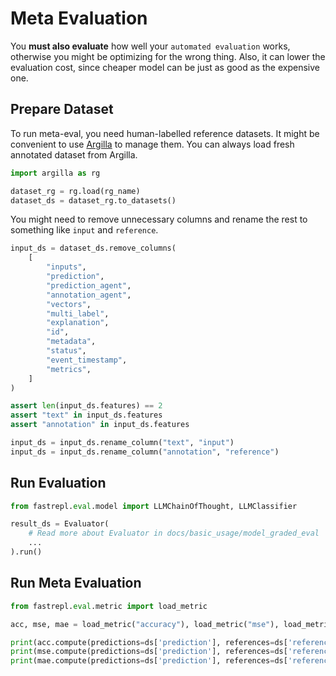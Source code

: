 # Meta Evaluation
You **must also evaluate** how well your `automated evaluation` works, otherwise you might be optimizing for the wrong thing. Also, it can lower the evaluation cost, since cheaper model can be just as good as the expensive one.

## Prepare Dataset
To run meta-eval, you need human-labelled reference datasets. It might be convenient to use [Argilla](https://argilla.io) to manage them. You can always load fresh annotated dataset from Argilla.

```python
import argilla as rg

dataset_rg = rg.load(rg_name)
dataset_ds = dataset_rg.to_datasets()
```

You might need to remove unnecessary columns and rename the rest to something like `input` and `reference`.

```python
input_ds = dataset_ds.remove_columns(
    [
        "inputs",
        "prediction",
        "prediction_agent",
        "annotation_agent",
        "vectors",
        "multi_label",
        "explanation",
        "id",
        "metadata",
        "status",
        "event_timestamp",
        "metrics",
    ]
)

assert len(input_ds.features) == 2
assert "text" in input_ds.features
assert "annotation" in input_ds.features

input_ds = input_ds.rename_column("text", "input")
input_ds = input_ds.rename_column("annotation", "reference")
```


## Run Evaluation
```python
from fastrepl.eval.model import LLMChainOfThought, LLMClassifier

result_ds = Evaluator(
    # Read more about Evaluator in docs/basic_usage/model_graded_eval
    ... 
).run()
```


## Run Meta Evaluation

```python
from fastrepl.eval.metric import load_metric

acc, mse, mae = load_metric("accuracy"), load_metric("mse"), load_metric("mae")

print(acc.compute(predictions=ds['prediction'], references=ds['reference']))
print(mse.compute(predictions=ds['prediction'], references=ds['reference']))
print(mae.compute(predictions=ds['prediction'], references=ds['reference']))
```
